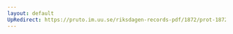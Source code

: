 ```yaml
---
layout: default
UpRedirect: https://pruto.im.uu.se/riksdagen-records-pdf/1872/prot-1872--ak--210/prot-1872--ak--210_018.pdf
---
```

